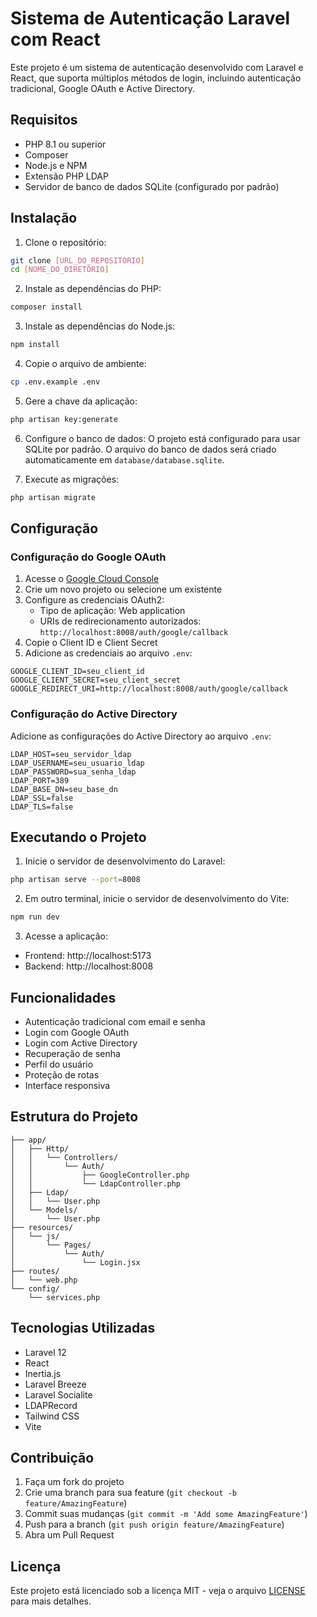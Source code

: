 # Sistema de Autenticação Laravel com React

Este projeto é um sistema de autenticação desenvolvido com Laravel e React, que suporta múltiplos métodos de login, incluindo autenticação tradicional, Google OAuth e Active Directory.

## Requisitos

- PHP 8.1 ou superior
- Composer
- Node.js e NPM
- Extensão PHP LDAP
- Servidor de banco de dados SQLite (configurado por padrão)

## Instalação

1. Clone o repositório:
```bash
git clone [URL_DO_REPOSITÓRIO]
cd [NOME_DO_DIRETÓRIO]
```

2. Instale as dependências do PHP:
```bash
composer install
```

3. Instale as dependências do Node.js:
```bash
npm install
```

4. Copie o arquivo de ambiente:
```bash
cp .env.example .env
```

5. Gere a chave da aplicação:
```bash
php artisan key:generate
```

6. Configure o banco de dados:
O projeto está configurado para usar SQLite por padrão. O arquivo do banco de dados será criado automaticamente em `database/database.sqlite`.

7. Execute as migrações:
```bash
php artisan migrate
```

## Configuração

### Configuração do Google OAuth

1. Acesse o [Google Cloud Console](https://console.cloud.google.com/)
2. Crie um novo projeto ou selecione um existente
3. Configure as credenciais OAuth2:
   - Tipo de aplicação: Web application
   - URIs de redirecionamento autorizados: `http://localhost:8008/auth/google/callback`
4. Copie o Client ID e Client Secret
5. Adicione as credenciais ao arquivo `.env`:
```
GOOGLE_CLIENT_ID=seu_client_id
GOOGLE_CLIENT_SECRET=seu_client_secret
GOOGLE_REDIRECT_URI=http://localhost:8008/auth/google/callback
```

### Configuração do Active Directory

Adicione as configurações do Active Directory ao arquivo `.env`:
```
LDAP_HOST=seu_servidor_ldap
LDAP_USERNAME=seu_usuario_ldap
LDAP_PASSWORD=sua_senha_ldap
LDAP_PORT=389
LDAP_BASE_DN=seu_base_dn
LDAP_SSL=false
LDAP_TLS=false
```

## Executando o Projeto

1. Inicie o servidor de desenvolvimento do Laravel:
```bash
php artisan serve --port=8008
```

2. Em outro terminal, inicie o servidor de desenvolvimento do Vite:
```bash
npm run dev
```

3. Acesse a aplicação:
- Frontend: http://localhost:5173
- Backend: http://localhost:8008

## Funcionalidades

- Autenticação tradicional com email e senha
- Login com Google OAuth
- Login com Active Directory
- Recuperação de senha
- Perfil do usuário
- Proteção de rotas
- Interface responsiva

## Estrutura do Projeto

```
├── app/
│   ├── Http/
│   │   └── Controllers/
│   │       └── Auth/
│   │           ├── GoogleController.php
│   │           └── LdapController.php
│   ├── Ldap/
│   │   └── User.php
│   └── Models/
│       └── User.php
├── resources/
│   └── js/
│       └── Pages/
│           └── Auth/
│               └── Login.jsx
├── routes/
│   └── web.php
└── config/
    └── services.php
```

## Tecnologias Utilizadas

- Laravel 12
- React
- Inertia.js
- Laravel Breeze
- Laravel Socialite
- LDAPRecord
- Tailwind CSS
- Vite

## Contribuição

1. Faça um fork do projeto
2. Crie uma branch para sua feature (`git checkout -b feature/AmazingFeature`)
3. Commit suas mudanças (`git commit -m 'Add some AmazingFeature'`)
4. Push para a branch (`git push origin feature/AmazingFeature`)
5. Abra um Pull Request

## Licença

Este projeto está licenciado sob a licença MIT - veja o arquivo [LICENSE](LICENSE) para mais detalhes.
